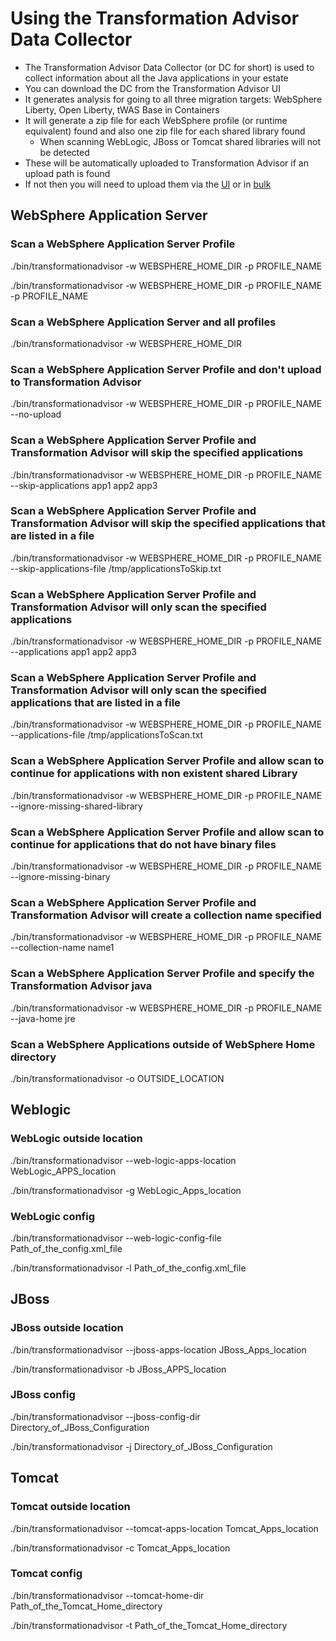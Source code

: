 # Using the Transformation Advisor Data Collector

 - The Transformation Advisor Data Collector (or DC for short) is used to collect information about all the Java applications in your estate
 - You can download the DC from the Transformation Advisor UI
 - It generates analysis for going to all three migration targets: WebSphere Liberty, Open Liberty, tWAS Base in Containers
 - It will generate a zip file for each WebSphere profile (or runtime equivalent) found and also one zip file for each shared library found
   - When scanning WebLogic, JBoss or Tomcat shared libraries will not be detected
 - These will be automatically uploaded to Transformation Advisor if an upload path is found
 - If not then you will need to upload them via the [UI](https://ibm.github.io/app-mod-journey/details/uploadResultsManually) or in [bulk](https://ibm.github.io/app-mod-journey/details/bulkUploadResults)

## WebSphere Application Server

### Scan a WebSphere Application Server Profile


./bin/transformationadvisor -w WEBSPHERE_HOME_DIR -p PROFILE_NAME

./bin/transformationadvisor -w WEBSPHERE_HOME_DIR -p PROFILE_NAME -p PROFILE_NAME

### Scan a WebSphere Application Server and all profiles


./bin/transformationadvisor -w WEBSPHERE_HOME_DIR

### Scan a WebSphere Application Server Profile and don't upload to Transformation Advisor


./bin/transformationadvisor -w WEBSPHERE_HOME_DIR -p PROFILE_NAME --no-upload

### Scan a WebSphere Application Server Profile and Transformation Advisor will skip the specified applications


./bin/transformationadvisor -w WEBSPHERE_HOME_DIR -p PROFILE_NAME --skip-applications  app1 app2 app3

### Scan a WebSphere Application Server Profile and Transformation Advisor will skip the specified applications that are listed in a file


./bin/transformationadvisor -w WEBSPHERE_HOME_DIR -p PROFILE_NAME --skip-applications-file /tmp/applicationsToSkip.txt

### Scan a WebSphere Application Server Profile and Transformation Advisor will only scan the specified applications


./bin/transformationadvisor -w WEBSPHERE_HOME_DIR -p PROFILE_NAME --applications  app1 app2 app3

### Scan a WebSphere Application Server Profile and Transformation Advisor will only scan the specified applications that are listed in a file


./bin/transformationadvisor -w WEBSPHERE_HOME_DIR -p PROFILE_NAME --applications-file /tmp/applicationsToScan.txt


### Scan a WebSphere Application Server Profile and allow scan to continue for applications with non existent shared Library

./bin/transformationadvisor -w WEBSPHERE_HOME_DIR -p PROFILE_NAME --ignore-missing-shared-library

### Scan a WebSphere Application Server Profile and allow scan to continue for applications that do not have binary files

./bin/transformationadvisor -w WEBSPHERE_HOME_DIR -p PROFILE_NAME --ignore-missing-binary

### Scan a WebSphere Application Server Profile and Transformation Advisor will create a collection name specified

./bin/transformationadvisor -w WEBSPHERE_HOME_DIR -p PROFILE_NAME --collection-name name1

### Scan a WebSphere Application Server Profile and specify the Transformation Advisor java

./bin/transformationadvisor -w WEBSPHERE_HOME_DIR -p PROFILE_NAME --java-home jre

### Scan a WebSphere Applications outside of WebSphere Home directory

./bin/transformationadvisor -o OUTSIDE_LOCATION

## Weblogic 

### WebLogic outside location

./bin/transformationadvisor --web-logic-apps-location WebLogic_APPS_location

./bin/transformationadvisor -g WebLogic_Apps_location

### WebLogic config

./bin/transformationadvisor --web-logic-config-file Path_of_the_config.xml_file

./bin/transformationadvisor -l Path_of_the_config.xml_file

## JBoss

### JBoss outside location

./bin/transformationadvisor --jboss-apps-location JBoss_Apps_location

./bin/transformationadvisor -b JBoss_APPS_location

### JBoss config

./bin/transformationadvisor --jboss-config-dir Directory_of_JBoss_Configuration 

./bin/transformationadvisor -j Directory_of_JBoss_Configuration

## Tomcat

### Tomcat outside location

./bin/transformationadvisor --tomcat-apps-location Tomcat_Apps_location

./bin/transformationadvisor -c Tomcat_Apps_location

### Tomcat config

./bin/transformationadvisor --tomcat-home-dir Path_of_the_Tomcat_Home_directory

./bin/transformationadvisor -t Path_of_the_Tomcat_Home_directory


